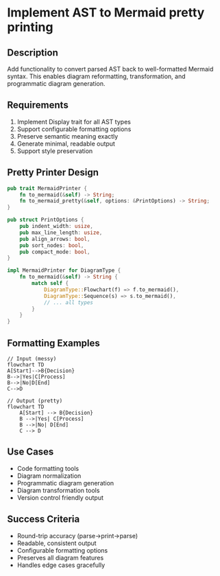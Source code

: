# Implement AST to Mermaid pretty printing

## Description
Add functionality to convert parsed AST back to well-formatted Mermaid syntax. This enables diagram reformatting, transformation, and programmatic diagram generation.

## Requirements
1. Implement Display trait for all AST types
2. Support configurable formatting options
3. Preserve semantic meaning exactly
4. Generate minimal, readable output
5. Support style preservation

## Pretty Printer Design
```rust
pub trait MermaidPrinter {
    fn to_mermaid(&self) -> String;
    fn to_mermaid_pretty(&self, options: &PrintOptions) -> String;
}

pub struct PrintOptions {
    pub indent_width: usize,
    pub max_line_length: usize,
    pub align_arrows: bool,
    pub sort_nodes: bool,
    pub compact_mode: bool,
}

impl MermaidPrinter for DiagramType {
    fn to_mermaid(&self) -> String {
        match self {
            DiagramType::Flowchart(f) => f.to_mermaid(),
            DiagramType::Sequence(s) => s.to_mermaid(),
            // ... all types
        }
    }
}
```

## Formatting Examples
```mermaid
// Input (messy)
flowchart TD
A[Start]-->B{Decision}
B-->|Yes|C[Process]
B-->|No|D[End]
C-->D

// Output (pretty)
flowchart TD
    A[Start] --> B{Decision}
    B -->|Yes| C[Process]
    B -->|No| D[End]
    C --> D
```

## Use Cases
- Code formatting tools
- Diagram normalization
- Programmatic diagram generation
- Diagram transformation tools
- Version control friendly output

## Success Criteria
- Round-trip accuracy (parse→print→parse)
- Readable, consistent output
- Configurable formatting options
- Preserves all diagram features
- Handles edge cases gracefully